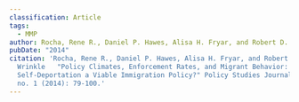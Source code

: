```yaml
---
classification: Article
tags:
  - MMP
author: Rocha, Rene R., Daniel P. Hawes, Alisa H. Fryar, and Robert D. Wrinkle
pubDate: "2014"
citation: 'Rocha, Rene R., Daniel P. Hawes, Alisa H. Fryar, and Robert D.
  Wrinkle	"Policy Climates, Enforcement Rates, and Migrant Behavior: Is
  Self-Deportation a Viable Immigration Policy?" Policy Studies Journal, vol. 42
  no. 1 (2014): 79-100.'
---
```

